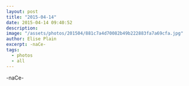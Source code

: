 ```yaml
---
layout: post
title: "2015-04-14"
date: 2015-04-14 09:40:52
description: 
image: "/assets/photos/201504/881c7a4d70082b49b222883fa7a69cfa.jpg"
author: Elise Plain
excerpt: -naCe-
tags: 
  - photos
  - all
---
```


-naCe-
<p></p>
